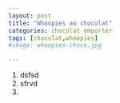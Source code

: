```yaml
---
layout: post
title: "Whoopies au chocolat"
categories: chocolat emporter
tags: [chocolat,whoopies]
#image: whoopies-choco.jpg

---
```




1. dsfsd
2. sfrvd
3. 